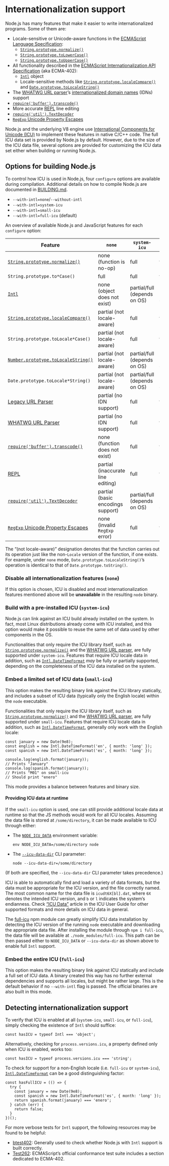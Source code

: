 # Internationalization support

Node.js has many features that make it easier to write internationalized programs. Some of them are:

- Locale-sensitive or Unicode-aware functions in the [ECMAScript Language Specification](https://tc39.github.io/ecma262/):
  - [`String.prototype.normalize()`](https://developer.mozilla.org/en-US/docs/Web/JavaScript/Reference/Global_Objects/String/normalize)
  - [`String.prototype.toLowerCase()`](https://developer.mozilla.org/en-US/docs/Web/JavaScript/Reference/Global_Objects/String/toLowerCase)
  - [`String.prototype.toUpperCase()`](https://developer.mozilla.org/en-US/docs/Web/JavaScript/Reference/Global_Objects/String/toUpperCase)
- All functionality described in the [ECMAScript Internationalization API Specification](https://tc39.github.io/ecma402/) (aka ECMA-402):
  - [`Intl`](https://developer.mozilla.org/en-US/docs/Web/JavaScript/Reference/Global_Objects/Intl) object
  - Locale-sensitive methods like [`String.prototype.localeCompare()`](https://developer.mozilla.org/en-US/docs/Web/JavaScript/Reference/Global_Objects/String/localeCompare) and [`Date.prototype.toLocaleString()`](https://developer.mozilla.org/en-US/docs/Web/JavaScript/Reference/Global_Objects/Date/toLocaleString)
- The [WHATWG URL parser](url.md#url_the_whatwg_url_api)’s [internationalized domain names](https://en.wikipedia.org/wiki/Internationalized_domain_name) (IDNs) support
- [`require('buffer').transcode()`](buffer.md#buffer_buffer_transcode_source_fromenc_toenc)
- More accurate [REPL](repl.md#repl_repl) line editing
- [`require('util').TextDecoder`](util.md#util_class_util_textdecoder)
- [`RegExp` Unicode Property Escapes](https://github.com/tc39/proposal-regexp-unicode-property-escapes)

Node.js and the underlying V8 engine use [International Components for Unicode (ICU)](http://site.icu-project.org/) to implement these features in native C/C++ code. The full ICU data set is provided by Node.js by default. However, due to the size of the ICU data file, several options are provided for customizing the ICU data set either when building or running Node.js.

## Options for building Node.js

To control how ICU is used in Node.js, four `configure` options are available during compilation. Additional details on how to compile Node.js are documented in [BUILDING.md](https://github.com/nodejs/node/blob/HEAD/BUILDING.md).

- `--with-intl=none`/`--without-intl`
- `--with-intl=system-icu`
- `--with-intl=small-icu`
- `--with-intl=full-icu` (default)

An overview of available Node.js and JavaScript features for each `configure` option:

<table style="width:97%;"><colgroup><col style="width: 28%" /><col style="width: 24%" /><col style="width: 21%" /><col style="width: 16%" /><col style="width: 8%" /></colgroup><thead><tr class="header"><th>Feature</th><th><code>none</code></th><th><code>system-icu</code></th><th><code>small-icu</code></th><th><code>full-icu</code></th></tr></thead><tbody><tr class="odd"><td><a href="https://developer.mozilla.org/en-US/docs/Web/JavaScript/Reference/Global_Objects/String/normalize"><code>String.prototype.normalize()</code></a></td><td>none (function is no-op)</td><td>full</td><td>full</td><td>full</td></tr><tr class="even"><td><code>String.prototype.to*Case()</code></td><td>full</td><td>full</td><td>full</td><td>full</td></tr><tr class="odd"><td><a href="https://developer.mozilla.org/en-US/docs/Web/JavaScript/Reference/Global_Objects/Intl"><code>Intl</code></a></td><td>none (object does not exist)</td><td>partial/full (depends on OS)</td><td>partial (English-only)</td><td>full</td></tr><tr class="even"><td><a href="https://developer.mozilla.org/en-US/docs/Web/JavaScript/Reference/Global_Objects/String/localeCompare"><code>String.prototype.localeCompare()</code></a></td><td>partial (not locale-aware)</td><td>full</td><td>full</td><td>full</td></tr><tr class="odd"><td><code>String.prototype.toLocale*Case()</code></td><td>partial (not locale-aware)</td><td>full</td><td>full</td><td>full</td></tr><tr class="even"><td><a href="https://developer.mozilla.org/en-US/docs/Web/JavaScript/Reference/Global_Objects/Number/toLocaleString"><code>Number.prototype.toLocaleString()</code></a></td><td>partial (not locale-aware)</td><td>partial/full (depends on OS)</td><td>partial (English-only)</td><td>full</td></tr><tr class="odd"><td><code>Date.prototype.toLocale*String()</code></td><td>partial (not locale-aware)</td><td>partial/full (depends on OS)</td><td>partial (English-only)</td><td>full</td></tr><tr class="even"><td><a href="url.md#url_legacy_url_api">Legacy URL Parser</a></td><td>partial (no IDN support)</td><td>full</td><td>full</td><td>full</td></tr><tr class="odd"><td><a href="url.md#url_the_whatwg_url_api">WHATWG URL Parser</a></td><td>partial (no IDN support)</td><td>full</td><td>full</td><td>full</td></tr><tr class="even"><td><a href="buffer.md#buffer_buffer_transcode_source_fromenc_toenc"><code>require('buffer').transcode()</code></a></td><td>none (function does not exist)</td><td>full</td><td>full</td><td>full</td></tr><tr class="odd"><td><a href="repl.md#repl_repl">REPL</a></td><td>partial (inaccurate line editing)</td><td>full</td><td>full</td><td>full</td></tr><tr class="even"><td><a href="util.md#util_class_util_textdecoder"><code>require('util').TextDecoder</code></a></td><td>partial (basic encodings support)</td><td>partial/full (depends on OS)</td><td>partial (Unicode-only)</td><td>full</td></tr><tr class="odd"><td><a href="https://github.com/tc39/proposal-regexp-unicode-property-escapes"><code>RegExp</code> Unicode Property Escapes</a></td><td>none (invalid <code>RegExp</code> error)</td><td>full</td><td>full</td><td>full</td></tr></tbody></table>

The “(not locale-aware)” designation denotes that the function carries out its operation just like the non-`Locale` version of the function, if one exists. For example, under `none` mode, `Date.prototype.toLocaleString()`’s operation is identical to that of `Date.prototype.toString()`.

### Disable all internationalization features (`none`)

If this option is chosen, ICU is disabled and most internationalization features mentioned above will be **unavailable** in the resulting `node` binary.

### Build with a pre-installed ICU (`system-icu`)

Node.js can link against an ICU build already installed on the system. In fact, most Linux distributions already come with ICU installed, and this option would make it possible to reuse the same set of data used by other components in the OS.

Functionalities that only require the ICU library itself, such as [`String.prototype.normalize()`](https://developer.mozilla.org/en-US/docs/Web/JavaScript/Reference/Global_Objects/String/normalize) and the [WHATWG URL parser](url.md#url_the_whatwg_url_api), are fully supported under `system-icu`. Features that require ICU locale data in addition, such as [`Intl.DateTimeFormat`](https://developer.mozilla.org/en-US/docs/Web/JavaScript/Reference/Global_Objects/DateTimeFormat) _may_ be fully or partially supported, depending on the completeness of the ICU data installed on the system.

### Embed a limited set of ICU data (`small-icu`)

This option makes the resulting binary link against the ICU library statically, and includes a subset of ICU data (typically only the English locale) within the `node` executable.

Functionalities that only require the ICU library itself, such as [`String.prototype.normalize()`](https://developer.mozilla.org/en-US/docs/Web/JavaScript/Reference/Global_Objects/String/normalize) and the [WHATWG URL parser](url.md#url_the_whatwg_url_api), are fully supported under `small-icu`. Features that require ICU locale data in addition, such as [`Intl.DateTimeFormat`](https://developer.mozilla.org/en-US/docs/Web/JavaScript/Reference/Global_Objects/DateTimeFormat), generally only work with the English locale:

    const january = new Date(9e8);
    const english = new Intl.DateTimeFormat('en', { month: 'long' });
    const spanish = new Intl.DateTimeFormat('es', { month: 'long' });

    console.log(english.format(january));
    // Prints "January"
    console.log(spanish.format(january));
    // Prints "M01" on small-icu
    // Should print "enero"

This mode provides a balance between features and binary size.

#### Providing ICU data at runtime

If the `small-icu` option is used, one can still provide additional locale data at runtime so that the JS methods would work for all ICU locales. Assuming the data file is stored at `/some/directory`, it can be made available to ICU through either:

- The [`NODE_ICU_DATA`](cli.md#cli_node_icu_data_file) environment variable:

      env NODE_ICU_DATA=/some/directory node

- The [`--icu-data-dir`](cli.md#cli_icu_data_dir_file) CLI parameter:

      node --icu-data-dir=/some/directory

(If both are specified, the `--icu-data-dir` CLI parameter takes precedence.)

ICU is able to automatically find and load a variety of data formats, but the data must be appropriate for the ICU version, and the file correctly named. The most common name for the data file is `icudt6X[bl].dat`, where `6X` denotes the intended ICU version, and `b` or `l` indicates the system’s endianness. Check [“ICU Data”](http://userguide.icu-project.org/icudata) article in the ICU User Guide for other supported formats and more details on ICU data in general.

The [full-icu](https://www.npmjs.com/package/full-icu) npm module can greatly simplify ICU data installation by detecting the ICU version of the running `node` executable and downloading the appropriate data file. After installing the module through `npm i full-icu`, the data file will be available at `./node_modules/full-icu`. This path can be then passed either to `NODE_ICU_DATA` or `--icu-data-dir` as shown above to enable full `Intl` support.

### Embed the entire ICU (`full-icu`)

This option makes the resulting binary link against ICU statically and include a full set of ICU data. A binary created this way has no further external dependencies and supports all locales, but might be rather large. This is the default behavior if no `--with-intl` flag is passed. The official binaries are also built in this mode.

## Detecting internationalization support

To verify that ICU is enabled at all (`system-icu`, `small-icu`, or `full-icu`), simply checking the existence of `Intl` should suffice:

    const hasICU = typeof Intl === 'object';

Alternatively, checking for `process.versions.icu`, a property defined only when ICU is enabled, works too:

    const hasICU = typeof process.versions.icu === 'string';

To check for support for a non-English locale (i.e. `full-icu` or `system-icu`), [`Intl.DateTimeFormat`](https://developer.mozilla.org/en-US/docs/Web/JavaScript/Reference/Global_Objects/DateTimeFormat) can be a good distinguishing factor:

    const hasFullICU = (() => {
      try {
        const january = new Date(9e8);
        const spanish = new Intl.DateTimeFormat('es', { month: 'long' });
        return spanish.format(january) === 'enero';
      } catch (err) {
        return false;
      }
    })();

For more verbose tests for `Intl` support, the following resources may be found to be helpful:

- [btest402](https://github.com/srl295/btest402): Generally used to check whether Node.js with `Intl` support is built correctly.
- [Test262](https://github.com/tc39/test262/tree/HEAD/test/intl402): ECMAScript’s official conformance test suite includes a section dedicated to ECMA-402.

